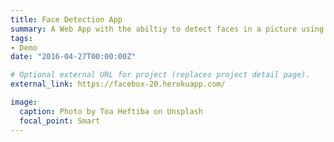 ```yaml
---
title: Face Detection App
summary: A Web App with the abiltiy to detect faces in a picture using Clarifai API.
tags:
- Demo
date: "2016-04-27T00:00:00Z"

# Optional external URL for project (replaces project detail page).
external_link: https://facebox-20.herokuapp.com/

image:
  caption: Photo by Toa Heftiba on Unsplash
  focal_point: Smart
---
```

